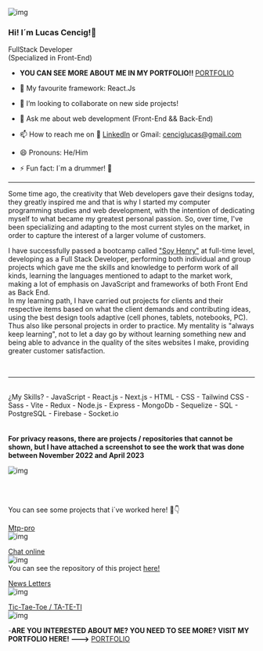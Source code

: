 
![img](https://i.postimg.cc/LXYnYWLn/fot.jpg)
### Hi! I´m Lucas Cencig!👋

FullStack Developer <br>
(Specialized in Front-End)

- <b>YOU CAN SEE MORE ABOUT ME IN MY PORTFOLIO!! </b> [PORTFOLIO](https://lucas-cencig-porfolio-2024-one.vercel.app/)

- 🌱 My favourite framework:  React.Js
- 👯 I’m looking to collaborate on new side projects!
- 💬 Ask me about web development (Front-End && Back-End)
- 📫 How to reach me on 🔗 [LinkedIn](https://www.linkedin.com/in/lucas-cencig-aa4a001b6/) or Gmail: cenciglucas@gmail.com
- 😄 Pronouns: He/Him
- ⚡ Fun fact: I´m a drummer! 🥁 
<hr/>

Some time ago, the creativity that Web developers
          gave their designs today, they greatly inspired me
          and that is why I started my computer programming studies and
          web development, with the intention of dedicating myself to what became
          my greatest personal passion. So, over time, I've
          been specializing and adapting to the most current styles on the market,
          in order to capture the interest of a larger volume of customers.

I have successfully passed a bootcamp called <u>"Soy Henry"</u> at
          full-time level, developing as a Full Stack Developer, performing
          both individual and group projects which gave me the
          skills and knowledge to perform work of all kinds,
          learning the languages ​​mentioned to adapt to the market
          work, making a lot of emphasis on JavaScript and frameworks of both
          Front End as Back End.<br>
          In my learning path, I have carried out projects for clients and
          their respective items based on what the client demands and
          contributing ideas, using the best design tools
          adaptive (cell phones, tablets, notebooks, PC). Thus also like
          personal projects in order to practice. 
          My mentality is "always keep learning", not to let a day go by
          without learning something new and being able to advance in the quality of the sites
          websites I make, providing greater customer satisfaction.
          
        
<br>
  <hr/>
<br>
¿My Skills?
- JavaScript
- React.js
- Next.js
- HTML
- CSS
- Tailwind CSS
- Sass
- Vite
- Redux
- Node.js
- Express
- MongoDb
- Sequelize
- SQL
- PostgreSQL
- Firebase
- Socket.io
<br>
<br>
<br>
<b>For privacy reasons, there are projects / repositories that cannot be shown, but I have attached a screenshot to see the work that was done between November 2022 and April 2023 </b>

![img](https://i.postimg.cc/TYHRTb2G/commits.jpg)

<br>
<br>


You can see some projects that i´ve worked here! 🔽👇
<br>

[Mtp-pro](https://www.mailtrackpro.com/)<br>
![img](https://i.postimg.cc/yNBrQqvS/mtp1.png)<br>


[Chat online](https://chat-online-blue.vercel.app/)<br>
![img](https://i.postimg.cc/3J7f1QN5/chatt1.png)<br>
You can see the repository of this project [here!](https://chat-online-blue.vercel.app/)


[News Letters](https://newsletter-sing-up-nu.vercel.app/)<br>
![img](https://i.postimg.cc/Hk3Lnmcp/newsletters1.png)


[Tic-Tae-Toe / TA-TE-TI](https://tateti-ten.vercel.app/)<br>
![img](https://i.postimg.cc/gJGFZXfQ/tateti1.png)


-<b>ARE YOU INTERESTED ABOUT ME? YOU NEED TO SEE MORE? VISIT MY PORTFOLIO HERE! ---></b> [PORTFOLIO](https://lucas-cencig-porfolio-2024-one.vercel.app/)
